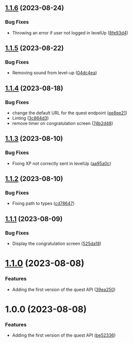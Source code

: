 ## [1.1.6](https://github.com/workadventure/quests/compare/v1.1.5...v1.1.6) (2023-08-24)


### Bug Fixes

* Throwing an error if user not logged in levelUp ([8fe93d4](https://github.com/workadventure/quests/commit/8fe93d4c503f3b1d9380ccd5965ef7de841dc9c1))

## [1.1.5](https://github.com/workadventure/quests/compare/v1.1.4...v1.1.5) (2023-08-22)


### Bug Fixes

* Removing sound from level-up ([04dc4ea](https://github.com/workadventure/quests/commit/04dc4ea7ff8070c6f54cc057102fe07869892d47))

## [1.1.4](https://github.com/workadventure/quests/compare/v1.1.3...v1.1.4) (2023-08-18)


### Bug Fixes

* change the default URL for the quest endpoint ([ee8ee21](https://github.com/workadventure/quests/commit/ee8ee21e34421f937e7c30095bc3b4c29bc26ec7))
* Linting ([3c864d3](https://github.com/workadventure/quests/commit/3c864d3e949a7ca556add5ab21235b9f46f6bc87))
* remove timer on congratulation screen ([74b2d48](https://github.com/workadventure/quests/commit/74b2d487e7cf3f73db4be7bd25c0bf2708565535))

## [1.1.3](https://github.com/workadventure/quests/compare/v1.1.2...v1.1.3) (2023-08-10)


### Bug Fixes

* Fixing XP not correctly sent in levelUp ([aa95a0c](https://github.com/workadventure/quests/commit/aa95a0c5b3355d07b5afdc9ba821ab5c67b9aa6d))

## [1.1.2](https://github.com/workadventure/quests/compare/v1.1.1...v1.1.2) (2023-08-10)


### Bug Fixes

* Fixing path to types ([cd78647](https://github.com/workadventure/quests/commit/cd78647f398fa020f097be6ed4a9f56c6e73753f))

## [1.1.1](https://github.com/workadventure/quests/compare/v1.1.0...v1.1.1) (2023-08-09)


### Bug Fixes

* Display the congratulation screen ([525da18](https://github.com/workadventure/quests/commit/525da181d7d4f066bb4c345478338c81a555eab5))

# [1.1.0](https://github.com/workadventure/quests/compare/v1.0.0...v1.1.0) (2023-08-08)


### Features

* Adding the first version of the quest API ([39ea250](https://github.com/workadventure/quests/commit/39ea250c49f37170ff53ee5728350d6cbe653d12))

# 1.0.0 (2023-08-08)


### Features

* Adding the first version of the quest API ([be52336](https://github.com/workadventure/quests/commit/be5233607b82a7e947b4263c2e15952a9dc3f6fb))
